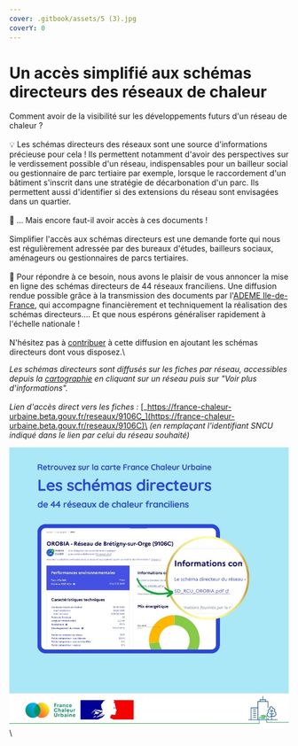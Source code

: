 ```yaml
---
cover: .gitbook/assets/5 (3).jpg
coverY: 0
---
```


# Un accès simplifié aux schémas directeurs des réseaux de chaleur

Comment avoir de la visibilité sur les développements futurs d'un réseau de chaleur ?\
\
💡 Les schémas directeurs des réseaux sont une source d'informations précieuse pour cela ! Ils permettent notamment d'avoir des perspectives sur le verdissement possible d'un réseau, indispensables pour un bailleur social ou gestionnaire de parc tertiaire par exemple, lorsque le raccordement d'un bâtiment s'inscrit dans une stratégie de décarbonation d'un parc. Ils permettent aussi d'identifier si des extensions du réseau sont envisagées dans un quartier.\
\
🤔 ... Mais encore faut-il avoir accès à ces documents !\
\
Simplifier l'accès aux schémas directeurs est une demande forte qui nous est régulièrement adressée par des bureaux d'études, bailleurs sociaux, aménageurs ou gestionnaires de parcs tertiaires.\
\
📢 Pour répondre à ce besoin, nous avons le plaisir de vous annoncer la mise en ligne des schémas directeurs de 44 réseaux franciliens. Une diffusion rendue possible grâce à la transmission des documents par l'[ADEME Ile-de-France](https://www.ademe.fr/direction-regionale/ile-de-france/), qui accompagne financièrement et techniquement la réalisation des schémas directeurs.... Et que nous espérons généraliser rapidement à l'échelle nationale !\
\
N'hésitez pas à [contribuer](https://france-chaleur-urbaine.beta.gouv.fr/reseaux/modifier) à cette diffusion en ajoutant les schémas directeurs dont vous disposez.\


_Les schémas directeurs sont diffusés sur les fiches par réseau, accessibles depuis la_ [_cartographie_](https://france-chaleur-urbaine.beta.gouv.fr/carte) _en cliquant sur un réseau puis sur "Voir plus d'informations"._\
\
_Lien d'accès direct vers les fiches :_ [_https://france-chaleur-urbaine.beta.gouv.fr/reseaux/9106C_](https://france-chaleur-urbaine.beta.gouv.fr/reseaux/9106C)\
_(en remplaçant l'identifiant SNCU indiqué dans le lien par celui du réseau souhaité)_

![](<.gitbook/assets/15 (1) (1).jpg>)\



